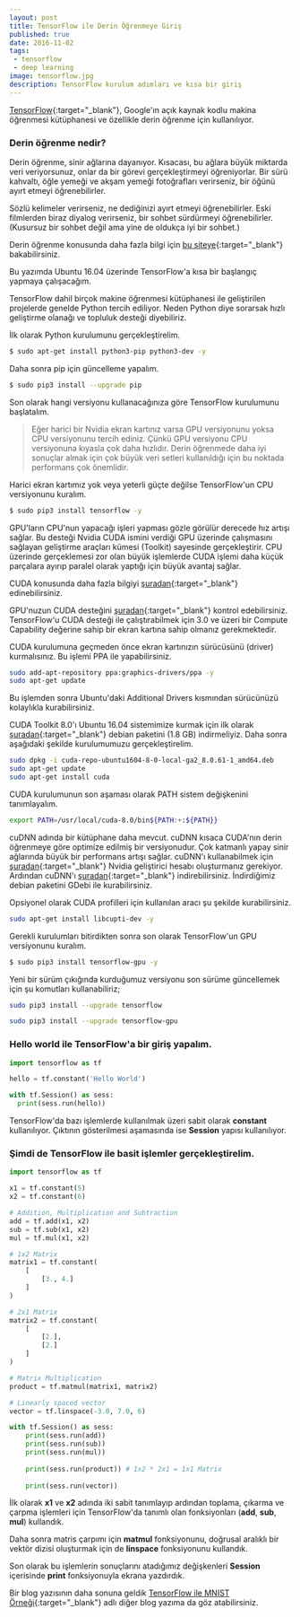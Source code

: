 ```yaml
---
layout: post
title: TensorFlow ile Derin Öğrenmeye Giriş
published: true
date: 2016-11-02
tags: 
 - tensorflow
 - deep learning
image: tensorflow.jpg
description: TensorFlow kurulum adımları ve kısa bir giriş
---
```



[TensorFlow](https://www.tensorflow.org/){:target="_blank"}, Google'ın açık kaynak kodlu makina öğrenmesi kütüphanesi ve özellikle derin öğrenme için kullanılıyor.

<center>
	<amp-img width="640" height="360" alt="TensorFlow" layout="responsive" src="/assets/images/tensorflow.jpg"></amp-img>
</center>


### Derin öğrenme nedir?

Derin öğrenme, sinir ağlarına dayanıyor. Kısacası, bu ağlara büyük miktarda veri veriyorsunuz, onlar da bir görevi gerçekleştirmeyi öğreniyorlar. Bir sürü kahvaltı, öğle yemeği ve akşam yemeği fotoğrafları verirseniz, bir öğünü ayırt etmeyi öğrenebilirler.

Sözlü kelimeler verirseniz, ne dediğinizi ayırt etmeyi öğrenebilirler. Eski filmlerden biraz diyalog verirseniz, bir sohbet sürdürmeyi öğrenebilirler. (Kusursuz bir sohbet değil ama yine de oldukça iyi bir sohbet.)

Derin öğrenme konusunda daha fazla bilgi için [bu siteye](http://www.derinogrenme.com/2015/07/21/derin-ogrenme-deep-learning-nedir/){:target="_blank"} bakabilirsiniz.


Bu yazımda Ubuntu 16.04 üzerinde TensorFlow'a kısa bir başlangıç yapmaya çalışacağım.

TensorFlow dahil birçok makine öğrenmesi kütüphanesi ile geliştirilen projelerde genelde Python tercih ediliyor. Neden Python diye sorarsak hızlı geliştirme olanağı ve topluluk desteği diyebiliriz. 


İlk olarak Python kurulumunu gerçekleştirelim.

```bash
$ sudo apt-get install python3-pip python3-dev -y
```

Daha sonra pip için güncelleme yapalım.

```bash
$ sudo pip3 install --upgrade pip
```

Son olarak hangi versiyonu kullanacağınıza göre TensorFlow kurulumunu başlatalım.

> Eğer harici bir Nvidia ekran kartınız varsa GPU versiyonunu yoksa CPU versiyonunu tercih ediniz. Çünkü GPU versiyonu CPU versiyonuna kıyasla çok daha hızlıdır. Derin öğrenmede daha iyi sonuçlar almak için çok büyük veri setleri kullanıldığı için bu noktada performans çok önemlidir.


Harici ekran kartımız yok veya yeterli güçte değilse TensorFlow'un CPU versiyonunu kuralım.

```bash
$ sudo pip3 install tensorflow -y
```

GPU'ların CPU'nun yapacağı işleri yapması gözle görülür derecede hız artışı sağlar. Bu desteği Nvidia CUDA ismini verdiği GPU üzerinde çalışmasını sağlayan geliştirme araçları kümesi (Toolkit) sayesinde gerçekleştirir. CPU üzerinde gerçeklemesi zor olan büyük işlemlerde CUDA işlemi daha küçük parçalara ayırıp paralel olarak yaptığı için büyük avantaj sağlar. 

CUDA konusunda daha fazla bilgiyi [şuradan](http://www.nvidia.com.tr/object/cuda-parallel-computing-tr.html){:target="_blank"} edinebilirsiniz.

GPU'nuzun CUDA desteğini [şuradan](https://developer.nvidia.com/cuda-gpus){:target="_blank"} kontrol edebilirsiniz. TensorFlow'u CUDA desteği ile çalıştırabilmek için 3.0 ve üzeri bir Compute Capability değerine sahip bir ekran kartına sahip olmanız gerekmektedir.

CUDA kurulumuna geçmeden önce ekran kartınızın sürücüsünü (driver) kurmalısınız. Bu işlemi PPA ile yapabilirsiniz.

```bash
sudo add-apt-repository ppa:graphics-drivers/ppa -y
sudo apt-get update
```
Bu işlemden sonra Ubuntu'daki Additional Drivers kısmından sürücünüzü kolaylıkla kurabilirsiniz.

CUDA Toolkit 8.0'ı Ubuntu 16.04 sistemimize kurmak için ilk olarak [şuradan](https://developer.nvidia.com/compute/cuda/8.0/Prod2/local_installers/cuda-repo-ubuntu1604-8-0-local-ga2_8.0.61-1_amd64-deb){:target="_blank"} debian paketini (1.8 GB) indirmeliyiz. Daha sonra aşağıdaki şekilde kurulumumuzu gerçekleştirelim.

```bash
sudo dpkg -i cuda-repo-ubuntu1604-8-0-local-ga2_8.0.61-1_amd64.deb
sudo apt-get update
sudo apt-get install cuda
```

CUDA kurulumunun son aşaması olarak PATH sistem değişkenini tanımlayalım.

```bash
export PATH=/usr/local/cuda-8.0/bin${PATH:+:${PATH}}
```

cuDNN adında bir kütüphane daha mevcut. cuDNN kısaca CUDA'nın derin öğrenmeye göre optimize edilmiş bir versiyonudur. Çok katmanlı yapay sinir ağlarında büyük bir performans artışı sağlar. cuDNN'ı kullanabilmek için [şuradan](https://developer.nvidia.com/accelerated-computing-developer){:target="_blank"} Nvidia geliştirici hesabı oluşturmanız gerekiyor. Ardından cuDNN'ı [şuradan](https://developer.nvidia.com/compute/machine-learning/cudnn/secure/v5.1/prod_20161219/8.0/libcudnn5-dev_5.1.10-1%2Bcuda8.0_ppc64el-deb){:target="_blank"} indirebilirsiniz. İndirdiğimiz debian paketini GDebi ile kurabilirsiniz.

Opsiyonel olarak CUDA profilleri için kullanılan aracı şu şekilde kurabilirsiniz.

```bash
sudo apt-get install libcupti-dev -y
```

Gerekli kurulumları bitirdikten sonra son olarak TensorFlow'un GPU versiyonunu kuralım.

```bash
$ sudo pip3 install tensorflow-gpu -y
```

Yeni bir sürüm çıkığında kurduğumuz versiyonu son sürüme güncellemek için şu komutları kullanabiliriz;

```bash
sudo pip3 install --upgrade tensorflow

sudo pip3 install --upgrade tensorflow-gpu
```

### Hello world ile TensorFlow'a bir giriş yapalım.

~~~ python
import tensorflow as tf

hello = tf.constant('Hello World')

with tf.Session() as sess:
  print(sess.run(hello)) 
~~~

TensorFlow'da bazı işlemlerde kullanılmak üzeri sabit olarak **constant** kullanılıyor. Çıktının gösterilmesi aşamasında ise **Session** yapısı kullanılıyor. 


### Şimdi de TensorFlow ile basit işlemler gerçekleştirelim.

~~~ python
import tensorflow as tf

x1 = tf.constant(5)
x2 = tf.constant(6)

# Addition, Multiplication and Subtraction
add = tf.add(x1, x2)
sub = tf.sub(x1, x2)
mul = tf.mul(x1, x2)

# 1x2 Matrix
matrix1 = tf.constant(
	[
		[3., 4.]
	]
)

# 2x1 Matrix
matrix2 = tf.constant(
	[
		[2.],
		[2.]
	]
)

# Matrix Multiplication
product = tf.matmul(matrix1, matrix2)

# Linearly spaced vector
vector = tf.linspace(-3.0, 7.0, 6)

with tf.Session() as sess:
    print(sess.run(add))
    print(sess.run(sub))
    print(sess.run(mul))
	
    print(sess.run(product)) # 1x2 * 2x1 = 1x1 Matrix
    
    print(sess.run(vector)) 
~~~

 İlk olarak **x1** ve **x2** adında iki sabit tanımlayıp ardından toplama, çıkarma ve çarpma işlemleri için TensorFlow'da tanımlı olan fonksiyonları (**add**, **sub**, **mul**) kullandık.

 Daha sonra matris çarpımı için **matmul** fonksiyonunu, doğrusal aralıklı bir vektör dizisi oluşturmak için de **linspace** fonksiyonunu kullandık.

 Son olarak bu işlemlerin sonuçlarını atadığımız değişkenleri **Session** içerisinde **print** fonksiyonuyla ekrana yazdırdık.

Bir blog yazısının daha sonuna geldik [TensorFlow ile MNIST Örneği](https://emredurukn.github.io/2016/11/09/tensorflow-ile-mnist-ornegi.html){:target="_blank"} adlı diğer blog yazıma da göz atabilirsiniz.

 <br>